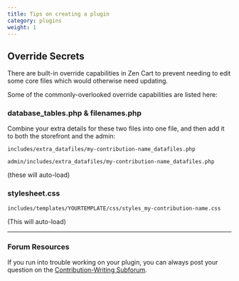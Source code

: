 ```yaml
---
title: Tips on creating a plugin 
category: plugins
weight: 1
---
```

## Override Secrets 

There are built-in override capabilities in Zen Cart to prevent needing to edit some core files which would otherwise need updating.

Some of the commonly-overlooked override capabilities are listed here:

### database_tables.php & filenames.php
Combine your extra details for these two files into one file, and then add it to both the storefront and the admin:

`includes/extra_datafiles/my-contribution-name_datafiles.php`

`admin/includes/extra_datafiles/my-contribution-name_datafiles.php`

(these will auto-load)

### stylesheet.css
`includes/templates/YOURTEMPLATE/css/styles_my-contribution-name.css`

(This will auto-load)

<hr />

### Forum Resources 
If you run into trouble working on your plugin, you can always post your question on the [Contribution-Writing Subforum](https://www.zen-cart.com/forumdisplay.php?43-Contribution-Writing-Guidelines). 
